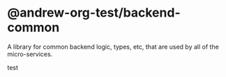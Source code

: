 # @andrew-org-test/backend-common

A library for common backend logic, types, etc, that are used by all of the micro-services.

test